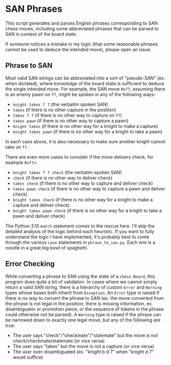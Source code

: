 # SAN Phrases
This script generates and parses English phrases corresponding to SAN chess moves, including some abbreviated phrases that can be parsed to SAN
in context of the board state.

If someone notices a mistake in my logic (that some reasonable phrases cannot be used to deduce the intended move), please open an issue.

## Phrase to SAN
Most valid SAN strings can be abbreviated into a sort of "pseudo-SAN" (ex. when dictated), where knowledge of the board state is sufficient to
deduce the single intended move. For example, the SAN move `Nxf7`, assuming there is an enemy pawn on `f7`, might be spoken in any of the 
following ways:
- `knight takes f 7` (the verbatim spoken SAN)
- `takes` (if there is no other capture in the position)
- `takes f 7` (if there is no other way to capture on `f7`)
- `takes pawn` (if there is no other way to capture a pawn)
- `knight takes` (if there is no other way for a knight to make a capture)
- `knight takes pawn` (if there is no other way for a knight to take a pawn)

In each case above, it is also necessary to make sure another knight cannot take on `f7`.

There are even more cases to consider if the move delivers check, for example `Nxf7+`:
- `knight takes f 7 check` (the verbatim spoken SAN)
- `check` (if there is no other way to deliver check)
- `takes check` (if there is no other way to capture and deliver check)
- `takes pawn check` (if there is no other way to capture a pawn and deliver check)
- `knight takes check` (if there is no other way for a knight to make a capture and deliver check)
- `knight takes pawn check` (if there is no other way for a knight to take a pawn and deliver check)

The Python 3.10 `match` statement comes to the rescue here. I'll skip the detailed analysis of the logic behind each heuristic. If you want to
fully understand the logic I have implemented, it's probably best to comb through the various `case` statements in `phrase_to_san.py`. Each one
is a noodle in a great big bowl of spaghetti.

## Error Checking
While converting a phrase to SAN using the state of a `chess.Board`, this program does quite a bit of validation. In cases where we cannot simply return
a valid SAN string, there is a hierarchy of custom `Error` and `Warning` types whose bases both inherit from `Exception`. An `Error` type is raised if there is 
no way to convert the phrase to SAN (ex. the move converted from the phrase is not legal in the position; there is missing information, ex. disambiguator or 
promotion piece; or the sequence of tokens in the phrase could otherwise not be parsed). A `Warning` type is raised if the phrase can be narrowed down to 
exactly one legal move, but any of the following are true:
- The user says "check"/"checkmate"/"stalemate" but the move is not check/checkmate/stalemate (or vice versa)
- The user says "takes" but the move is not a capture (or vice versa)
- The user over-disambiguated (ex. "knight b d 7" when "knight d 7" would suffice)
